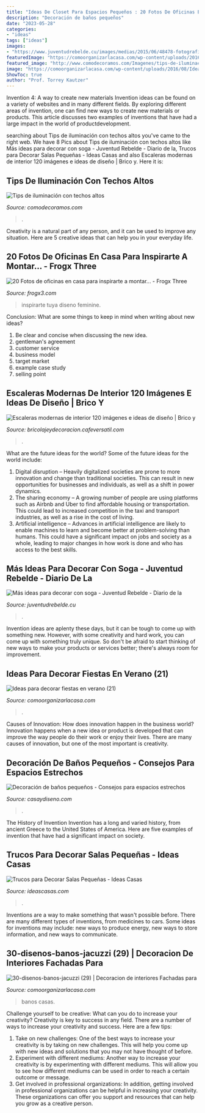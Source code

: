 ```yaml
---
title: "Ideas De Closet Para Espacios Pequeños : 20 Fotos De Oficinas En Casa Para Inspirarte A Montar..."
description: "Decoración de baños pequeños"
date: "2023-05-28"
categories:
- "ideas"
tags: ["ideas"]
images:
- "https://www.juventudrebelde.cu/images/medias/2015/06/48478-fotografia-g.jpg"
featuredImage: "https://comoorganizarlacasa.com/wp-content/uploads/2016/08/Ideas-para-decorar-fiestas-en-verano-21.jpg"
featured_image: "http://www.comodecoramos.com/Imagenes/tips-de-iluminacion-con-techos-altos.jpg"
image: "https://comoorganizarlacasa.com/wp-content/uploads/2016/08/Ideas-para-decorar-fiestas-en-verano-21.jpg"
ShowToc: true
author: "Prof. Torrey Kautzer"
---
```



Invention 4: A way to create new materials
Invention ideas can be found on a variety of websites and in many different fields. By exploring different areas of invention, one can find new ways to create new materials or products. This article discusses two examples of inventions that have had a large impact in the world of productdevelopment.

	

		
searching about Tips de iluminación con techos altos you've came to the right web. We have 8 Pics about Tips de iluminación con techos altos like Más ideas para decorar con soga - Juventud Rebelde - Diario de la, Trucos para Decorar Salas Pequeñas - Ideas Casas and also Escaleras modernas de interior 120 imágenes e ideas de diseño | Brico y. Here it is:
		
    
## Tips De Iluminación Con Techos Altos

<img loading=lazy src="http://www.comodecoramos.com/Imagenes/tips-de-iluminacion-con-techos-altos.jpg" onerror="this.onerror=null;this.src='https://tse3.mm.bing.net/th?id=OIP.1sfjiGpoiJ7FkQjdj7KmQwHaE7&amp;pid=15.1';" alt="Tips de iluminación con techos altos">

_Source: comodecoramos.com_

>. 

	

Creativity is a natural part of any person, and it can be used to improve any situation. Here are 5 creative ideas that can help you in your everyday life.

    
## 20 Fotos De Oficinas En Casa Para Inspirarte A Montar... - Frogx Three

<img loading=lazy src="https://www.frogx3.com/wp-content/uploads/2014/10/fotos-ideas-oficinas-en-casa-18.jpg" onerror="this.onerror=null;this.src='https://tse1.mm.bing.net/th?id=OIP.rcgZAgEozM5ejJwem2jgCAHaKF&amp;pid=15.1';" alt="20 Fotos de oficinas en casa para inspirarte a montar... - Frogx Three">

_Source: frogx3.com_

>inspirarte tuya diseno feminine. 

	

Conclusion: What are some things to keep in mind when writing about new ideas?
1. Be clear and concise when discussing the new idea.
2. gentleman's agreement 
3. customer service 
4. business model 
5. target market 
6. example case study
7. selling point 

    
## Escaleras Modernas De Interior 120 Imágenes E Ideas De Diseño | Brico Y

<img loading=lazy src="https://bricolajeydecoracion.cafeversatil.com/wp-content/uploads/2016/11/000-2.jpg" onerror="this.onerror=null;this.src='https://tse2.mm.bing.net/th?id=OIP.G4MA7GwR9F0Lfv-fYyXJzQHaLH&amp;pid=15.1';" alt="Escaleras modernas de interior 120 imágenes e ideas de diseño | Brico y">

_Source: bricolajeydecoracion.cafeversatil.com_

>. 

	

What are the future ideas for the world?
Some of the future ideas for the world include:
1. Digital disruption – Heavily digitalized societies are prone to more innovation and change than traditional societies. This can result in new opportunities for businesses and individuals, as well as a shift in power dynamics.
2. The sharing economy – A growing number of people are using platforms such as Airbnb and Uber to find affordable housing or transportation. This could lead to increased competition in the taxi and transport industries, as well as a rise in the cost of living.
3. Artificial intelligence – Advances in artificial intelligence are likely to enable machines to learn and become better at problem-solving than humans. This could have a significant impact on jobs and society as a whole, leading to major changes in how work is done and who has access to the best skills.

    
## Más Ideas Para Decorar Con Soga - Juventud Rebelde - Diario De La

<img loading=lazy src="https://www.juventudrebelde.cu/images/medias/2015/06/48478-fotografia-g.jpg" onerror="this.onerror=null;this.src='https://tse3.mm.bing.net/th?id=OIP.PWwTVMUBElODLeIEqSNAYQHaLH&amp;pid=15.1';" alt="Más ideas para decorar con soga - Juventud Rebelde - Diario de la">

_Source: juventudrebelde.cu_

>. 

	

Invention ideas are aplenty these days, but it can be tough to come up with something new. However, with some creativity and hard work, you can come up with something truly unique. So don't be afraid to start thinking of new ways to make your products or services better; there's always room for improvement.

    
## Ideas Para Decorar Fiestas En Verano (21)

<img loading=lazy src="https://comoorganizarlacasa.com/wp-content/uploads/2016/08/Ideas-para-decorar-fiestas-en-verano-21.jpg" onerror="this.onerror=null;this.src='https://tse3.mm.bing.net/th?id=OIP.rLt7KjYv63ZGR2vQE6EpFQHaKZ&amp;pid=15.1';" alt="Ideas para decorar fiestas en verano (21)">

_Source: comoorganizarlacasa.com_

>. 

	

Causes of Innovation: How does innovation happen in the business world?
Innovation happens when a new idea or product is developed that can improve the way people do their work or enjoy their lives. There are many causes of innovation, but one of the most important is creativity.

    
## Decoración De Baños Pequeños - Consejos Para Espacios Estrechos

<img loading=lazy src="https://casaydiseno.com/wp-content/uploads/2017/04/bano-pequeno-banera-ovalada-carr-design-group.jpg" onerror="this.onerror=null;this.src='https://tse3.mm.bing.net/th?id=OIP.LI7acPSaFqbGVBpYUfalfAHaLH&amp;pid=15.1';" alt="Decoración de baños pequeños - Consejos para espacios estrechos">

_Source: casaydiseno.com_

>. 

	

The History of Invention
Invention has a long and varied history, from ancient Greece to the United States of America. Here are five examples of invention that have had a significant impact on society.

    
## Trucos Para Decorar Salas Pequeñas - Ideas Casas

<img loading=lazy src="http://ideascasas.com/wp-content/uploads/sala-mini.jpg" onerror="this.onerror=null;this.src='https://tse2.mm.bing.net/th?id=OIP.vgD-MA1pvgkWdsUSiXYH0AHaLH&amp;pid=15.1';" alt="Trucos para Decorar Salas Pequeñas - Ideas Casas">

_Source: ideascasas.com_

>. 

	

Inventions are a way to make something that wasn't possible before. There are many different types of inventions, from medicines to cars. Some ideas for inventions may include: new ways to produce energy, new ways to store information, and new ways to communicate.

    
## 30-disenos-banos-jacuzzi (29) | Decoracion De Interiores Fachadas Para

<img loading=lazy src="http://comoorganizarlacasa.com/wp-content/uploads/2017/03/30-disenos-banos-jacuzzi-29.jpg" onerror="this.onerror=null;this.src='https://tse2.mm.bing.net/th?id=OIP.VyzCn9EK8YeSwZyuHSRRYgHaJ5&amp;pid=15.1';" alt="30-disenos-banos-jacuzzi (29) | Decoracion de interiores Fachadas para">

_Source: comoorganizarlacasa.com_

>banos casas. 

	

Challenge yourself to be creative: What can you do to increase your creativity?
Creativity is key to success in any field. There are a number of ways to increase your creativity and success. Here are a few tips: 
1. Take on new challenges: One of the best ways to increase your creativity is by taking on new challenges. This will help you come up with new ideas and solutions that you may not have thought of before. 
2. Experiment with different mediums: Another way to increase your creativity is by experimenting with different mediums. This will allow you to see how different mediums can be used in order to reach a certain outcome or message. 
3. Get involved in professional organizations: In addition, getting involved in professional organizations can be helpful in increasing your creativity. These organizations can offer you support and resources that can help you grow as a creative person.

